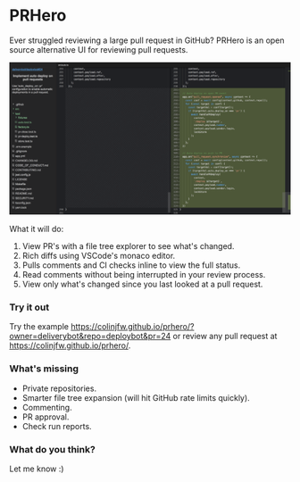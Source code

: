 # PRHero

Ever struggled reviewing a large pull request in GitHub? PRHero is an open
source alternative UI for reviewing pull requests.

![](screen.png)

What it will do:

1. View PR's with a file tree explorer to see what's changed.
2. Rich diffs using VSCode's monaco editor.
3. Pulls comments and CI checks inline to view the full status.
4. Read comments without being interrupted in your review process.
5. View only what's changed since you last looked at a pull request.

### Try it out

Try the example https://colinjfw.github.io/prhero/?owner=deliverybot&repo=deploybot&pr=24 or
review any pull request at https://colinjfw.github.io/prhero/.

### What's missing

- Private repositories.
- Smarter file tree expansion (will hit GitHub rate limits quickly).
- Commenting.
- PR approval.
- Check run reports.

### What do you think?

Let me know :)
